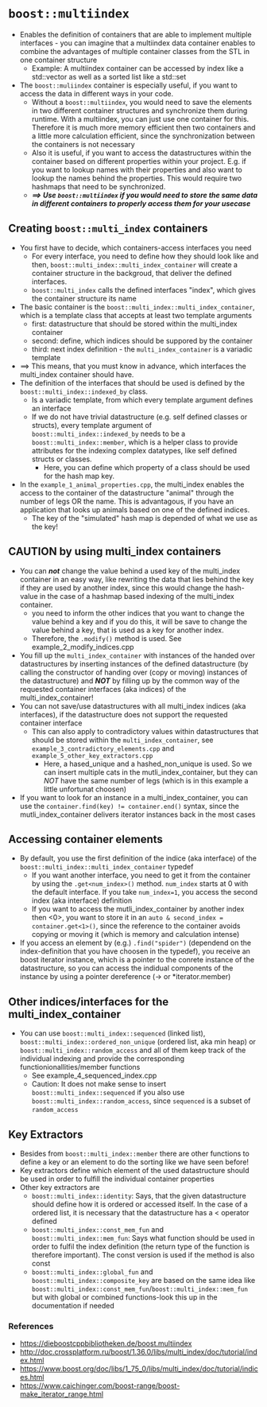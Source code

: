 # ```boost::multiindex```
+ Enables the definition of containers that are able to implement multiple interfaces - you can imagine that a multiindex data container enables to combine the advantages of multiple container classes from the STL in one container structure
    - Example: A multiindex container can be accessed by index like a std::vector as well as a sorted list like a std::set
+ The ```boost::muliindex``` container is especially useful, if you want to access the data in different ways in your code. 
    - Without a ```boost::multiindex```, you would need to save the elements in two different container structures and synchronize them during runtime. With a multiindex, you can just use one container for this. Therefore it is much more memory efficient then two containers and a little more calculation efficient, since the synchronization between the containers is not necessary 
    - Also it is useful, if you want to access the datastructures within the container based on different properties within your project. E.g. if you want to lookup names with their properties and also want to lookup the names behind the properties. This would require two hashmaps that need to be synchronized. 
    + ***==> Use ```boost::multiindex``` if you would need to store the same data in different containers to properly access them for your usecase***

## Creating ```boost::multi_index``` containers
+ You first have to decide, which containers-access interfaces you need
    - For every interface, you need to define how they should look like and then, ```boost::multi_index::multi_index_container``` will create a container structure in the backgroud, that deliver the defined interfaces.
    - ```boost::multi_index``` calls the defined interfaces "index", which gives the container structure its name
+ The basic container is the ```boost::multi_index::multi_index_container```, which is a template class that accepts at least two template arguments
    - first: datastructure that should be stored within the multi_index container
    - second: define, which indices should be suppored by the container 
    - third: next index definition - the ```multi_index_container``` is a variadic template
+ ==> This means, that you must know in advance, which interfaces the multi_index container should have.
+ The definition of the interfaces that should be used is defined by the ```boost::multi_index::indexed_by``` class. 
    - Is a variadic template, from which every template argument defines an interface
    - If we do not have trivial datastructure (e.g. self defined classes or structs), every template argument of ```boost::multi_index::indexed_by``` needs to be a ```boost::multi_index::member```, which is a helper class to provide attributes for the indexing complex datatypes, like self defined structs or classes. 
        - Here, you can define which property of a class should be used for the hash map key.
+ In the ```example_1_animal_properties.cpp```, the multi_index enables the access to the container of the datastructure "animal" through the number of legs OR the name. This is advantagous, if you have an application that looks up animals based on one of the defined indices.
    - The key of the "simulated" hash map is depended of what we use as the key!

## CAUTION by using multi_index containers
+ You can ***not*** change the value behind a used key of the multi_index container in an easy way, like rewriting the data that lies behind the key if they are used by another index, since this would change the hash-value in the case of a hashmap based indexing of the multi_index container. 
    - you need to inform the other indices that you want to change the value behind a key and if you do this, it will be save to change the value behind a key, that is used as a key for another index. 
    - Therefore, the ```.modify()``` method is used. See example_2_modify_indices.cpp
+ You fill up the ```multi_index_container``` with instances of the handed over datastructures by inserting instances of the defined datastructure (by calling the constructor of handing over (copy or moving) instances of the datastructure) and ***NOT*** by filling up by the common way of the requested container interfaces (aka indices) of the multi_index_container!
+ You can not save/use datastructures with all multi_index indices (aka interfaces), if the datastructure does not support the requested container interface
    - This can also apply to contradictory values within datastructures that should be stored within the ```multi_index_container```, see ```example_3_contradictory_elements.cpp``` and ```example_5_other_key_extractors.cpp```
        - Here, a hased_unique and a hashed_non_unique is used. So we can insert multiple cats in the mutli_index_container, but they can _NOT_ have the same number of legs (which is in this example a little unfortunat choosen)
+ If you want to look for an instance in a multi_index_container, you can use the ```container.find(key) != container.end()``` syntax, since the mutli_index_container delivers iterator instances back in the most cases 

## Accessing container elements
+ By default, you use the first definition of the indice (aka interface) of the ```boost::multi_index::multi_index_container``` typedef
    - If you want another interface, you need to get it from the container by using the ```.get<num_index>()``` method. ```num_index``` starts at 0 with the default interface. If you take ```num_index=1```, you access the second index (aka interface) definition
    - If you want to access the mutli_index_container by another index then <0>, you want to store it in an ```auto & second_index = container.get<1>()```, since the reference to the container avoids copying or moving it (which is memory and calculation intense)
+ If you access an element by (e.g.) ```.find("spider")``` (dependend on the index-definition that you have choosen in the typedef), you receive an boost iterator instance, which is a pointer to the conrete instance of the datastructure, so you can access the indidual components of the instance by using a pointer dereference (-> or *iterator.member)

## Other indices/interfaces for the multi_index_container
+ You can use ```boost::multi_index::sequenced``` (linked list), ```boost::multi_index::ordered_non_unique``` (ordered list, aka min heap) or ```boost::multi_index::random_access``` and all of them keep track of the individual indexing and provide the corresponding functionionallities/member functions
    - See example_4_sequenced_index.cpp
    - Caution: It does not make sense to insert ```boost::multi_index::sequenced``` if you also use ```boost::multi_index::random_access```, since ```sequenced``` is a subset of ```random_access```

## Key Extractors
+ Besides from ```boost::multi_index::member``` there are other functions to define a key or an element to do the sorting like we have seen before!
+ Key extractors define which element of the used datastructure should be used in order to fulfill the individual container properties
+ Other key extractors are
    - ```boost::multi_index::identity```: Says, that the given datastructure should define how it is ordered or accessed itself. In the case of a ordered list, it is necessary that the datastructure has a < operator defined
    - ```boost::multi_index::const_mem_fun``` and ```boost::multi_index::mem_fun```: Says what function should be used in order to fulfil the index definition (the return type of the function is therefore important). The const version is used if the method is also const
    - ```boost::multi_index::global_fun``` and ```boost::multi_index::composite_key``` are based on the same idea like ```boost::multi_index::const_mem_fun```/```boost::multi_index::mem_fun``` but with global or combined functions-look this up in the documentation if needed


### References
+ https://dieboostcppbibliotheken.de/boost.multiindex
+ http://doc.crossplatform.ru/boost/1.36.0/libs/multi_index/doc/tutorial/index.html
+ https://www.boost.org/doc/libs/1_75_0/libs/multi_index/doc/tutorial/indices.html
+ https://www.caichinger.com/boost-range/boost-make_iterator_range.html
